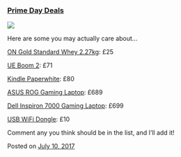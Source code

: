 
### [Prime Day Deals](https://fazthebro.com/2017/07/11/prime-day-deals/)

![](https://assets.vg247.com/current//2017/07/amazon-prime-day.jpeg)

Here are some you may actually care about…

[ON Gold Standard Whey 2.27kg](https://www.amazon.co.uk/dp/B000QSTBNS/ref=as_li_ss_tl?ie=UTF8&linkCode=ll1&tag=amazonprimeday2017maindeals-21&linkId=118a701fd6d16b037ea7940aed4ad12f&th=1): £25

[UE Boom 2](https://www.amazon.co.uk/dp/B0141208EA/ref=as_li_ss_tl?ie=UTF8&linkCode=ll1&tag=amazonprimeday2017maindeals-21&linkId=f7214e2b1912a06939d905ffbfecc4f8): £71

[Kindle Paperwhite](https://www.amazon.co.uk/Amazon-Kindle-Paperwhite-6-Inch-4GB-E-Reader/dp/B00QJDO0QC/ref=as_li_ss_tl?ie=UTF8&linkCode=ll1&tag=amazonprimeday2017techdeals-21&linkId=e9e3da9a5335c991ddcbf2e3e03ff190&th=1): £80

[ASUS ROG Gaming Laptop](https://www.amazon.co.uk/ASUS-GL552VW-DM195T-i5-6300HQ-GTX960M-Backpack/dp/B01N21B4FP/ref=sr_1_1?s=computers&ie=UTF8&qid=1499768037&sr=1-1&keywords=asus+rog): £689

[Dell Inspiron 7000 Gaming Laptop](https://www.amazon.co.uk/dp/B01MR90P51?tag=georiot-trd-21&ascsubtag=trd-666324091-21): £699

[USB WiFi Dongle](https://www.amazon.co.uk/ANEWISH-433Mbps-Wireless-Supports-10-4-10-11-4/dp/B01G77I46G/ref=gbps_img_m-7_9c77_3d593cbe?smid=A1S4GUN0WN0NLO&pf_rd_p=ac732db1-70f6-4ff7-b788-c0e09c2f9c77&pf_rd_s=merchandised-search-7&pf_rd_t=101&pf_rd_i=10157705031&pf_rd_m=A3P5ROKL5A1OLE&pf_rd_r=AB2Q36HC9BHFVS2VMRHN): £10

Comment any you think should be in the list, and I’ll add it!

Posted on [July 10, 2017](https://fazthebro.com/2017/07/10/amazon-prime-day-tonight/)

